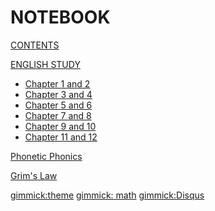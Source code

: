 # NOTEBOOK

<!-- [About](about.md) -->

[CONTENTS](navigation.md)



[ENGLISH STUDY]()

* [Chapter 1 and 2](english/note1&2.md)
* [Chapter 3 and 4](english/note3&4.md)
* [Chapter 5 and 6](english/note5&6.md)
* [Chapter 7 and 8](english/note7&8.md)
* [Chapter 9 and 10](english/note9&10.md)
* [Chapter 11 and 12](english/note11&12.md)

[Phonetic Phonics]()


[Grim's Law]()


[gimmick:theme](yeti)
[gimmick: math]()
[gimmick:Disqus]()
<!-- mathjax config similar to math.stackexchange -->

<script type="text/x-mathjax-config">
  MathJax.Hub.Config({
    tex2jax: {
      inlineMath: [ ['$','$'], ["\\(","\\)"] ],
      processEscapes: true
    }
  });
</script>

<script type="text/x-mathjax-config">
    MathJax.Hub.Config({
      tex2jax: {
        skipTags: ['script', 'noscript', 'style', 'textarea', 'pre', 'code']
      }
    });
</script>

<script type="text/x-mathjax-config">
    MathJax.Hub.Queue(function() {
        var all = MathJax.Hub.getAllJax(), i;
        for(i=0; i < all.length; i += 1) {
            all[i].SourceElement().parentNode.className += ' has-jax';
        }
    });
</script>

<script type="text/javascript"
   src="http://cdn.mathjax.org/mathjax/latest/MathJax.js?config=TeX-AMS-MML_HTMLorMML">
</script>
